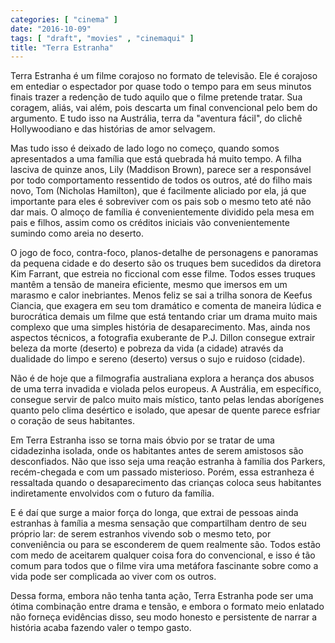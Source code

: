 ```yaml
---
categories: [ "cinema" ]
date: "2016-10-09"
tags: [ "draft", "movies" , "cinemaqui" ]
title: "Terra Estranha"
---
```

Terra Estranha é um filme corajoso no formato de televisão. Ele
é corajoso em entediar o espectador por quase todo o tempo para em
seus minutos finais trazer a redenção de tudo aquilo que o filme
pretende tratar. Sua coragem, aliás, vai além, pois descarta um final
convencional pelo bem do argumento. E tudo isso na Austrália, terra da
"aventura fácil", do clichê Hollywoodiano e das histórias de amor
selvagem.

Mas tudo isso é deixado de lado logo no começo, quando somos
apresentados a uma família que está quebrada há muito tempo. A filha
lasciva de quinze anos, Lily (Maddison Brown), parece ser a responsável
por todo comportamento ressentido de todos os outros, até do filho mais
novo, Tom (Nicholas Hamilton), que é facilmente aliciado por ela, já que
importante para eles é sobreviver com os pais sob o mesmo teto até não
dar mais. O almoço de família é convenientemente dividido pela mesa
em pais e filhos, assim como os créditos iniciais vão convenientemente
sumindo como areia no deserto.

O jogo de foco, contra-foco, planos-detalhe de personagens e panoramas da
pequena cidade e do deserto são os truques bem sucedidos da diretora
Kim Farrant, que estreia no ficcional com esse filme. Todos esses
truques mantêm a tensão de maneira eficiente, mesmo que imersos em
um marasmo e calor inebriantes. Menos feliz se sai a trilha sonora de
Keefus Ciancia, que exagera em seu tom dramático e comenta de maneira
lúdica e burocrática demais um filme que está tentando criar um drama
muito mais complexo que uma simples história de desaparecimento. Mas,
ainda nos aspectos técnicos, a fotografia exuberante de P.J. Dillon
consegue extrair beleza da morte (deserto) e pobreza da vida (a cidade)
através da dualidade do limpo e sereno (deserto) versus o sujo e ruidoso
(cidade).

Não é de hoje que a filmografia australiana explora a herança dos
abusos de uma terra invadida e violada pelos europeus. A Austrália,
em específico, consegue servir de palco muito mais místico, tanto
pelas lendas aborígenes quanto pelo clima desértico e isolado, que
apesar de quente parece esfriar o coração de seus habitantes.

Em Terra Estranha isso se torna mais óbvio por se tratar de uma
cidadezinha isolada, onde os habitantes antes de serem amistosos são
desconfiados. Não que isso seja uma reação estranha à família
dos Parkers, recém-chegada e com um passado misterioso. Porém, essa
estranheza é ressaltada quando o desaparecimento das crianças coloca
seus habitantes indiretamente envolvidos com o futuro da família.

E é daí que surge a maior força do longa, que extrai de pessoas
ainda estranhas à família a mesma sensação que compartilham dentro
de seu próprio lar: de serem estranhos vivendo sob o mesmo teto, por
conveniência ou para se esconderem de quem realmente são. Todos estão
com medo de aceitarem qualquer coisa fora do convencional, e isso é
tão comum para todos que o filme vira uma metáfora fascinante sobre
como a vida pode ser complicada ao viver com os outros.

Dessa forma, embora não tenha tanta ação, Terra Estranha pode ser
uma ótima combinação entre drama e tensão, e embora o formato meio
enlatado não forneça evidências disso, seu modo honesto e persistente
de narrar a história acaba fazendo valer o tempo gasto.
